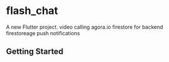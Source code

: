 # flash_chat

A new Flutter project.
video calling agora.io
firestore for backend
firestoreage
push notifications




## Getting Started

